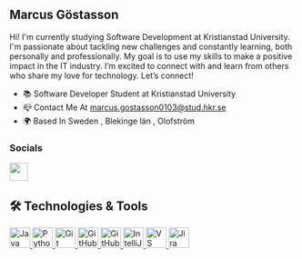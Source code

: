 ## Marcus Göstasson
Hi! I'm currently studying Software Development at Kristianstad University. I'm passionate about tackling new challenges and constantly learning, both personally and professionally. My goal is to use my skills to make a positive impact in the IT industry. I’m excited to connect with and learn from others who share my love for technology. Let’s connect!

* 📚  Software Developer Student at Kristianstad University
* 📪  Contact Me At marcus.gostasson0103@stud.hkr.se
* 🌍  Based In Sweden , Blekinge län , Olofström


### Socials
<a href="https://www.linkedin.com/in/marcusgöstasson" target="_blank" rel="noreferrer">
  <picture>
    <source media="(prefers-color-scheme: dark)" srcset="https://raw.githubusercontent.com/danielcranney/readme-generator/main/public/icons/socials/linkedin-dark.svg" />
    <source media="(prefers-color-scheme: light)" srcset="https://raw.githubusercontent.com/danielcranney/readme-generator/main/public/icons/socials/linkedin.svg" />
    <img src="https://raw.githubusercontent.com/danielcranney/readme-generator/main/public/icons/socials/linkedin.svg" width="32" height="32" />
  </picture>
</a>

## 🛠️ Technologies & Tools
<p align="left">
  <a href="https://www.oracle.com/java/" target="_blank" rel="noreferrer">
    <img src="https://raw.githubusercontent.com/danielcranney/readme-generator/main/public/icons/skills/java-colored.svg" width="36" height="36" alt="Java" />
  </a>
  <a href="https://www.python.org/" target="_blank" rel="noreferrer">
    <img src="https://raw.githubusercontent.com/danielcranney/readme-generator/main/public/icons/skills/python-colored.svg" width="36" height="36" alt="Python" />
  </a>
  <a href="https://git-scm.com/" target="_blank" rel="noreferrer">
    <img src="https://cdn.jsdelivr.net/gh/devicons/devicon/icons/git/git-original-wordmark.svg" width="36" height="36" alt="Git" />
  </a>
  <a href="https://www.github.com" target="_blank" rel="noreferrer">
    <img src="https://cdn.jsdelivr.net/gh/devicons/devicon/icons/github/github-original-wordmark.svg" width="36" height="36" alt="GitHub" />
  </a>
  <a href="https://github.com/features/actions" target="_blank" rel="noreferrer">
    <img src="https://avatars.githubusercontent.com/u/44036562?s=200&v=4" width="36" height="36" alt="GitHub Actions" />
  </a>
  <a href="https://www.jetbrains.com/idea/" target="_blank" rel="noreferrer">
    <img src="https://resources.jetbrains.com/storage/products/company/brand/logos/IntelliJ_IDEA_icon.png" width="36" height="36" alt="IntelliJ IDEA" />
  </a>
  <a href="https://code.visualstudio.com/" target="_blank" rel="noreferrer">
    <img src="https://cdn.jsdelivr.net/gh/devicons/devicon/icons/vscode/vscode-original.svg" width="36" height="36" alt="VS Code" />
  </a>
  <a href="https://www.atlassian.com/software/jira" target="_blank" rel="noreferrer">
    <img src="https://cdn.jsdelivr.net/gh/devicons/devicon/icons/jira/jira-original-wordmark.svg" width="36" height="36" alt="Jira" />
  </a>
</p>
